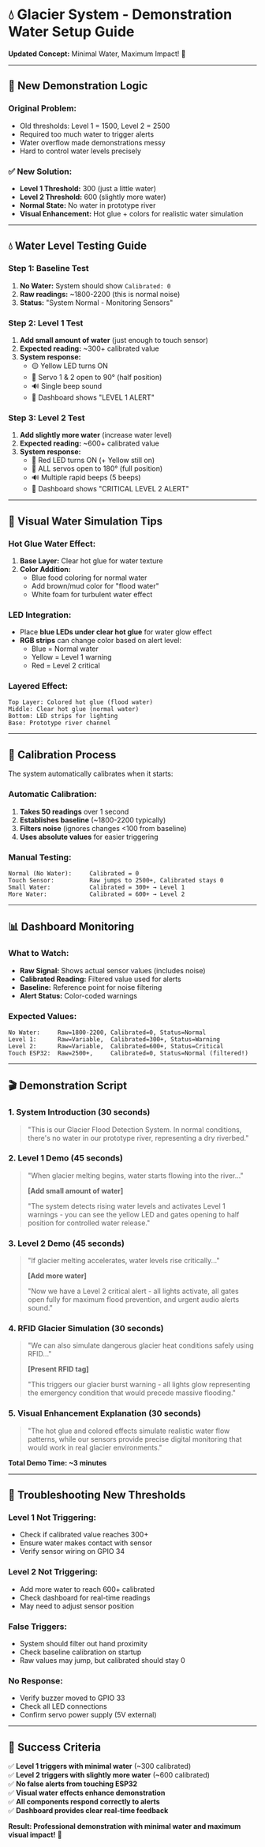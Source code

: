 <!-- @format -->

# 💧 Glacier System - Demonstration Water Setup Guide

**Updated Concept:** Minimal Water, Maximum Impact! 🎯

---

## 🔄 **New Demonstration Logic**

### **Original Problem:**

- Old thresholds: Level 1 = 1500, Level 2 = 2500
- Required too much water to trigger alerts
- Water overflow made demonstrations messy
- Hard to control water levels precisely

### **✅ New Solution:**

- **Level 1 Threshold:** 300 (just a little water)
- **Level 2 Threshold:** 600 (slightly more water)
- **Normal State:** No water in prototype river
- **Visual Enhancement:** Hot glue + colors for realistic water simulation

---

## 💧 **Water Level Testing Guide**

### **Step 1: Baseline Test**

1. **No Water:** System should show `Calibrated: 0`
2. **Raw readings:** ~1800-2200 (this is normal noise)
3. **Status:** "System Normal - Monitoring Sensors"

### **Step 2: Level 1 Test**

1. **Add small amount of water** (just enough to touch sensor)
2. **Expected reading:** ~300+ calibrated value
3. **System response:**
   - 🟡 Yellow LED turns ON
   - 🔧 Servo 1 & 2 open to 90° (half position)
   - 🔊 Single beep sound
   - 📱 Dashboard shows "LEVEL 1 ALERT"

### **Step 3: Level 2 Test**

1. **Add slightly more water** (increase water level)
2. **Expected reading:** ~600+ calibrated value
3. **System response:**
   - 🔴 Red LED turns ON (+ Yellow still on)
   - 🔧 ALL servos open to 180° (full position)
   - 🔊 Multiple rapid beeps (5 beeps)
   - 📱 Dashboard shows "CRITICAL LEVEL 2 ALERT"

---

## 🎨 **Visual Water Simulation Tips**

### **Hot Glue Water Effect:**

1. **Base Layer:** Clear hot glue for water texture
2. **Color Addition:**
   - Blue food coloring for normal water
   - Add brown/mud color for "flood water"
   - White foam for turbulent water effect

### **LED Integration:**

- Place **blue LEDs under clear hot glue** for water glow effect
- **RGB strips** can change color based on alert level:
  - Blue = Normal water
  - Yellow = Level 1 warning
  - Red = Level 2 critical

### **Layered Effect:**

```
Top Layer: Colored hot glue (flood water)
Middle: Clear hot glue (normal water)
Bottom: LED strips for lighting
Base: Prototype river channel
```

---

## 🧪 **Calibration Process**

The system automatically calibrates when it starts:

### **Automatic Calibration:**

1. **Takes 50 readings** over 1 second
2. **Establishes baseline** (~1800-2200 typically)
3. **Filters noise** (ignores changes <100 from baseline)
4. **Uses absolute values** for easier triggering

### **Manual Testing:**

```
Normal (No Water):     Calibrated = 0
Touch Sensor:          Raw jumps to 2500+, Calibrated stays 0
Small Water:           Calibrated = 300+ → Level 1
More Water:            Calibrated = 600+ → Level 2
```

---

## 📊 **Dashboard Monitoring**

### **What to Watch:**

- **Raw Signal:** Shows actual sensor values (includes noise)
- **Calibrated Reading:** Filtered value used for alerts
- **Baseline:** Reference point for noise filtering
- **Alert Status:** Color-coded warnings

### **Expected Values:**

```
No Water:     Raw=1800-2200, Calibrated=0, Status=Normal
Level 1:      Raw=Variable,  Calibrated=300+, Status=Warning
Level 2:      Raw=Variable,  Calibrated=600+, Status=Critical
Touch ESP32:  Raw=2500+,     Calibrated=0, Status=Normal (filtered!)
```

---

## 🎬 **Demonstration Script**

### **1. System Introduction (30 seconds)**

> "This is our Glacier Flood Detection System. In normal conditions, there's no water in our prototype river, representing a dry riverbed."

### **2. Level 1 Demo (45 seconds)**

> "When glacier melting begins, water starts flowing into the river..."
>
> **[Add small amount of water]**
>
> "The system detects rising water levels and activates Level 1 warnings - you can see the yellow LED and gates opening to half position for controlled water release."

### **3. Level 2 Demo (45 seconds)**

> "If glacier melting accelerates, water levels rise critically..."
>
> **[Add more water]**
>
> "Now we have a Level 2 critical alert - all lights activate, all gates open fully for maximum flood prevention, and urgent audio alerts sound."

### **4. RFID Glacier Simulation (30 seconds)**

> "We can also simulate dangerous glacier heat conditions safely using RFID..."
>
> **[Present RFID tag]**
>
> "This triggers our glacier burst warning - all lights glow representing the emergency condition that would precede massive flooding."

### **5. Visual Enhancement Explanation (30 seconds)**

> "The hot glue and colored effects simulate realistic water flow patterns, while our sensors provide precise digital monitoring that would work in real glacier environments."

**Total Demo Time: ~3 minutes**

---

## 🔧 **Troubleshooting New Thresholds**

### **Level 1 Not Triggering:**

- Check if calibrated value reaches 300+
- Ensure water makes contact with sensor
- Verify sensor wiring on GPIO 34

### **Level 2 Not Triggering:**

- Add more water to reach 600+ calibrated
- Check dashboard for real-time readings
- May need to adjust sensor position

### **False Triggers:**

- System should filter out hand proximity
- Check baseline calibration on startup
- Raw values may jump, but calibrated should stay 0

### **No Response:**

- Verify buzzer moved to GPIO 33
- Check all LED connections
- Confirm servo power supply (5V external)

---

## 🎯 **Success Criteria**

✅ **Level 1 triggers with minimal water** (~300 calibrated)  
✅ **Level 2 triggers with slightly more water** (~600 calibrated)  
✅ **No false alerts from touching ESP32**  
✅ **Visual water effects enhance demonstration**  
✅ **All components respond correctly to alerts**  
✅ **Dashboard provides clear real-time feedback**

**Result: Professional demonstration with minimal water and maximum visual impact!** 🚀
